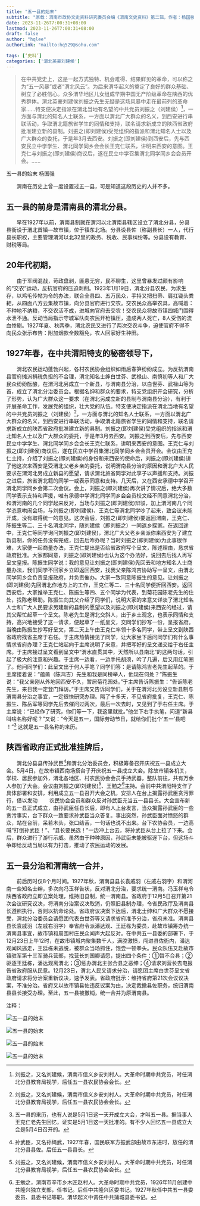 ```yaml
---
title: "五一县的始末"
subtitle: "原载：渭南市政协文史资料研究委员会编《渭南文史资料》第二辑，作者：杨国强"
date: 2023-11-26T7:00:31+08:00
lastmod: 2023-11-26T7:00:31+08:00
draft: false
author: "hqlee"
authorLink: "mailto:hq529@sohu.com"

tags: [‘史料’]
categories: ['渭北英豪刘建侯']
---
```



> 在中共党史上，这是一起方式独特、机会难得、结果鲜见的革命，可以称之为“五一风暴”或者“渭北风云”。为后来渭华起义的奠定了良好的群众基础、树立了必胜信心。众多渭华地区儿女组成早期中国无产阶级革命在陕西的优秀群体。渭北英豪刘建侯刘振之先生无疑是这场风暴中走在最前列的革命家……特支便决定指派在渭北当地有名望的中共党员刘振之（刘建侯）[^1]，一方面与渭北的知名人士联系，一方面以渭北广大群众的名义，到西安进行串联活动，争取渭北籍旅省学生的同情和支持，联名请求新成立的陕西省政府批准建立新的县制。刘振之(即刘建侯)受党组织的指派和渭北知名人士以及广大群众的委托，于是年3月去西安。刘振之(即刘建侯)到西安后，先与西安民立中学学生、渭北同学同乡会会长王克仁联系，讲明来西安的意图。王克仁与刘振之(即刘建侯)商议后，遂在民立中学召集渭北同学同乡会会员开会。……


五一县的始末   杨国强

　　渭南在历史上曾一度设置过五一县，可是知道这段历史的人并不多。


## 五一县的前身是渭南县的渭北分县。
　　早在1927年以前，渭南县制就在渭河以北渭南县辖区设立了渭北分县，分县县衙设于渭北首镇—故市镇，位于镇东北场。分县设县佐（称副县长）一人，代行县长职权，主要管理渭河以北32里的政务、税收、民事纠纷等。分县设有教育、财税等局。


## 20年代初期，
　　由于军阀混战，苛政盘剥，匪患无穷，民不聊生，这里曾暴发过颇有影响的“交农”运动，反抗官府的压迫剥削。1923年1月19日，渭北分县农民，为求生存，以鸡毛传帖为令的办法，联合全县四、五万民众，手持又把扫帚、肩扛锄头粪耙，从四面八方云集故市镇，向分县官府进行交农。交农民众高举农具，高喊着：不种地不纳粮，不交农活不成，进城向官府去交农！交农民众将故市镇四城门围得水泄不通。反动当局指示守城军队向农民开枪镇压，造成两人死亡，8人受伤的流血惨剧。1927年夏、秋两季，渭北农民又进行了两次交农斗争，迫使官府不得不向民众张示布告：附加烟款全数豁免，农人回家好生种田。


## 1927年春，在中共渭阳特支的秘密领导下，
　　渭北农民运动蓬勃兴起，各村农民协会组织如雨后春笋纷纷成立。为反抗渭南县官府摊派捐税负担的不合理，渭北知名士绅白世芬、武禄山、南慎初等人和广大民众纷纷酝酿，在渭河北另成立一个新县，与渭南县分治，以白世芬、武禄山等为首，成立了渭北分治委员会。根据名绅和群众的要求，特支党组织开会研究，分析了形势，认为广大群众这一要求（在渭北另成立新的县制与渭南县分治），有利于开展革命工作，发展党的组织，壮大党的队伍。特支便决定指派在渭北当地有名望的中共党员刘振之（刘建侯）[^1]，一方面与渭北的知名人士联系，一方面以渭北广大群众的名义，到西安进行串联活动，争取渭北籍旅省学生的同情和支持，联名请求新成立的陕西省政府批准建立新的县制。刘振之(即刘建侯)受党组织的指派和渭北知名人士以及广大群众的委托，于是年3月去西安。刘振之到西安后，先与西安民立中学学生、渭北同学同乡会会长王克仁联系，讲明来西安的意图。王克仁与刘振之(即刘建侯)商议后，遂在民立中学召集渭北同学同乡会会员开会。会议由王克仁主持，介绍了刘振之(即刘建侯)的身份和来西安的使命后，刘振之(即刘建侯)讲了他这次来西安是受渭北父老乡亲的委托，说明渭南县分治的原因和渭北户大人民要求在渭河北另成立新县的愿望，请求渭北旅省同学对此享子以声援和支持。刘振之进后，旅省渭北籍的同学一或表示同意和支持。几天后，又在西安承德中学召开渭北同学同乡会第二次会议。会上，刘振之(即刘建侯)再次讲了情况后，绝大多数同学表示支持和声援，唯有承德中学渭北同学同乡会会员校文经不同意渭北分治，和渭河南的几个同学起来反对，当场与刘振之(即刘建侯)辩驳，加上渭河南几个同学恣意哄闹会场，与刘振之(即刘建侯)、王克仁等渭北同学吵了起来，致会议未能开成，没有取得统一的意见。这次会后，刘振之(即刘建侯)要返回渭南，王克仁、陈振生等二、三十名渭北同学，随刘建侯（即刘振之）一同返乡探家。在返回途中，王克仁等同学询问刘振之(即刘建侯)，渭北广大父老乡亲派你来西安为了建立新县制，你的任务没有完成，回去后咋办呢？当时刘振之(即刘建侯)为此事很作难，大家便一起商量办法，王克仁提出是否给省政府写个呈文，陈述理由，恳求省政府批准。大家都同意，刘振之(即刘建侯)也认为这个办法好，说回去后找人再写呈文皇报。陈振生同学说：我的意见让刘振之(即刘建侯)先回去和地方知名人士商量办法，我们同学不回家乡立即返回西安，找我父亲陈鸿吉协助写一呈文，由渭北同学同乡会负责呈报政府，并负责催办。大家一致同意陈振生的意见。让刘振之(即刘建侯)先回渭北作地方上的工作，王克仁等二、三十名同学便折回西安。返回西安后，大家推举王克仁、陈振生等四、五个同学为代表，到菊花园陈老先生的住处，找陈老帮助。陈振生向其父介绍了同学们，说明大家的来意又详淡了渭北知名人士和广大人民要求另建新的县制的愿望以及刘振之(即刘建侯)来西安的经过，请其父帮忙起草一个呈文。陈老先生是渭北交斜人，出于乡土观念，也表示同情和支持，高兴地接受了这一请求，便起草了一纸呈文，交同学们抄写一份，呈报省府。当晚由陈振生抄写好呈文，第二天上午由王克仁率领十多名同学，带上呈文到陕西省政府找省主席于右任。于主席热情接见了同学，让大家坐下后问同学们有什么事情求省府办理？王克仁站起向于主席说明了来意，并把写好的呈文递交给于右任主席。于主席接过呈文看到呈文中“渭水直贯其中，天然所以县南北”的这两句话，引起了极大的注意和兴趣。于主席一边看，一边手托胡须，吟了几遍，后又用红笔圈了。他问同学们：此呈文出于何人手笔？同学们答：是请陈鸿吉老先生起草的。于主席接着说：“蕴斋（陈鸿吉）先生和我是同榜举人，他现在何处？”陈振生说：“我父亲刚从外地回西安不久，暂居菊花园处。”于主席告诉陈振生：“告诉陈老先生，来日我一定登门拜访。”于主席又告诉同学们，关于在渭河北另设立新县制与渭南县分治之事宜，一定很快研究办理。隔了十多天，不见省府批复，王克仁、陈振生、陈岳军等同学先后去催问过两次，最后一次去时，又见到了于右任主席。于主席说：“已经作了研究，你们等一下，我这里就批。”他坐下右手执笔，问道“新县叫啥名称好呢？”又说：“今天是五一，国际劳动节日，就给你们批个‘五一‘县吧 ！”[^2] 这就是五一县名称的来历。


## 陕西省政府正式批准挂牌后，
　　渭北分县县传孙武臣[^3]和渭北分治委员会，积极筹备召开庆祝五一县成立大会。5月4日，在故市镇西南场搭台子开庆祝五一县成立大会。除故市镇各机关，学校、居民参加外，渭北各地区、村农民协会会员手持武器，整队前往，共有万余人参加了大会。会议由刘振之(即刘建侯)[^1]、王勉之[^4]主持。会前中共渭阳特支作了具体部署和安排，利用成立五一县召开大会之机，安排人在台上揭露孙武臣贪污罪行，借以发动
　　农民协会会员和群众反对孙武臣充当五一县县长。大会宣布新的五一县正式成立，由孙武臣任县长后，即有人上台发言，当众揭露孙武臣的一些贪污事实，台下群众一致要求孙武臣当众答复。事出突然，孙武臣面对愤怒的群众，站在台前，呆若木头，张口结舌，一句话也说不出来。台下农协会员，一边高喊“打倒孙武臣！”、“县长要民选！”一边冲上台去，将孙武臣从台上拉了下来。会后，群众进行了游行示威。虽然由于种种原因，孙武臣未能被驱逐下台，但这场斗争却给反动当局以有力打击，推动了农民运动的发展。


## 五一县分治和渭南统一合并，
　　前后历时仅8个月时间。1927年秋，渭南县县长袁戚羽（左戚右羽字）和渭河南一些知名士绅，多次向冯玉祥告状，反对渭北分治，要求统一渭南。冯玉祥电令陕西省政府立即立案处理，维持旧县制，统一渭南县。省政府于12月5日召开第21次会议研究议决，将渭南分治案议决取消，仍照旧县制办理，令省民政厅及渭南县长遵照执行，否则以抗命论处。省政府议决案下达后，渭北士绅和广大群众不愿接受，渭北分治委员会请愿团代表白世芬等又请求省府准予分治，省府未准。渭南县县长袁戚羽（左戚右羽字）奉省府令派潘达观、王廷栋为委员，赴故市镇筹办统一渭南县事宜，故市镇和周围村庄民众闻声大起反对。在中共五一县委的部署下，于12月23日上午12时，在故市镇城内聚集数千人，满腔激愤，闯进县佐衙内，潘达观闻风逃走，王廷栋未逃脱，被群众当场抓住，饱尝一顿拳头。民众队伍又赴故市镇驻军第十三军骑兵营部，找营长刘国卿请愿，提出四个条件：①暂不合县；②驱逐王廷栋，潘达观离渭北；③惩办渭北主张合县之恶绅；④请求刘营长去电报告省政府服从民意。12月23日，渭北人民又请求分治，请愿团主席白世芬呈文省政府请求将分治案重新议决，速予发表。省政府批示：维持省府第21次会议议决案，不准分治。省府又以故市镇县佐违反议案为由，决定裁撤县佐职务，统归渭南县县长接受办理。至此，五一县被撤销，统一合并为原渭南县。


注释：

[^1]: 刘振之，又名刘建候，渭南市信义乡安刘村人。大革命时期中共党员，时任渭北分县教育局视学，后任五一县农民协会会长。


[^2]: 五一县的来历，也有人说是5月1日这一天开成立大会，才叫五一县。据当事人王克仁老先生回忆，证实是5月1日这一天批准的。有不少人回忆五一县成立大会是5月4日召开的。


[^3]: 孙武臣，又名孙绳武，1927年春，国民联军方振武部由故市东进时，放任的渭北分县县佐。后任五一县县长。


[^4]: 王勉之，渭南市辛市乡木匠赵村人。大革命时期中共党员，1926年11月创建中共隆兴独立支部，任书记。后任中共隆兴区委书记。1927年秋任中共五一县委委员、县委书记等职。渭华起义中调任中共蒲城县委书记。



![五一县的始末](/images/ljh/ljh037-1.jpg "渭南市政协文史资料研究委员会编《渭南文史资料》第二辑")


![五一县的始末](/images/ljh/ljh037-2.jpg "渭南市政协文史资料研究委员会编《渭南文史资料》第二辑")


![五一县的始末](/images/ljh/ljh037-3.jpg "渭南市政协文史资料研究委员会编《渭南文史资料》第二辑")


![五一县的始末](/images/ljh/ljh037-4.jpg "渭南市政协文史资料研究委员会编《渭南文史资料》第二辑")
